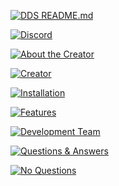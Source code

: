 [![DDS README.md](https://cdn.discordapp.com/attachments/534010291802079242/534040917120647177/DDS_Bot_README.md.png)](https://github.com/NightmareNightstep/dds-bot/blob/master/README.md)

[![Discord](https://cdn.discordapp.com/attachments/534010291802079242/534043683767713821/Discord.png)](https://discord.gg/HVbjHJv)

[![About the Creator](https://cdn.discordapp.com/attachments/534010291802079242/534050219873009674/ATC.png)](https://github.com/NightmareNightstep/dds-bot/blob/master/README.md)

[![Creator](https://cdn.discordapp.com/attachments/534010291802079242/534059545652101131/About.png)](https://github.com/NightmareNightstep/dds-bot/blob/master/README.md)

[![Installation](https://cdn.discordapp.com/attachments/534010291802079242/534061263010136065/Installation.png)](https://github.com/NightmareNightstep/dds-bot/blob/master/README.md)

[![Features](https://cdn.discordapp.com/attachments/534010291802079242/534061897595748392/Features.png)](https://github.com/NightmareNightstep/dds-bot/blob/master/README.md)

[![Development Team](https://cdn.discordapp.com/attachments/534010291802079242/534061795480961026/Development_Team.png)](https://github.com/NightmareNightstep/dds-bot/blob/master/README.md)

[![Questions & Answers](https://cdn.discordapp.com/attachments/534010291802079242/534045127736295425/QA.png)](https://github.com/NightmareNightstep/dds-bot/blob/master/README.md)

[![No Questions](https://cdn.discordapp.com/attachments/534010291802079242/534024683641634836/FAQ_No_Questions.png)](https://github.com/NightmareNightstep/dds-bot/blob/master/README.md)
